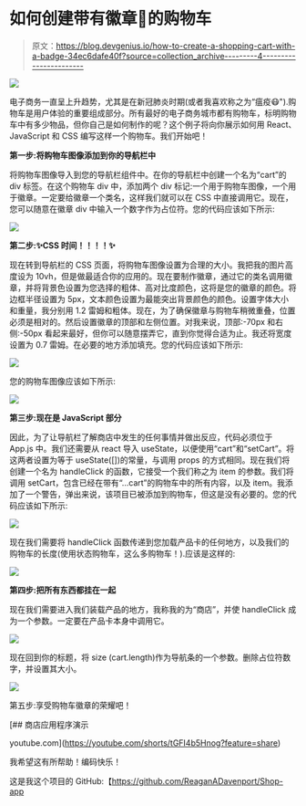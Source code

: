 # 如何创建带有徽章🛒的购物车

> 原文：<https://blog.devgenius.io/how-to-create-a-shopping-cart-with-a-badge-34ec6dafe40f?source=collection_archive---------4----------------------->

![](img/e48e0de6d704977a874cdf01e2d7735c.png)

电子商务一直呈上升趋势，尤其是在新冠肺炎时期(或者我喜欢称之为“瘟疫😷").购物车是用户体验的重要组成部分。所有最好的电子商务城市都有购物车，标明购物车中有多少物品，但你自己是如何制作的呢？这个例子将向你展示如何用 React、JavaScript 和 CSS 编写这样一个购物车。我们开始吧！

**第一步:将购物车图像添加到你的导航栏中**

将购物车图像导入到您的导航栏组件中。在你的导航栏中创建一个名为“cart”的 div 标签。在这个购物车 div 中，添加两个 div 标记:一个用于购物车图像，一个用于徽章。一定要给徽章一个类名，这样我们就可以在 CSS 中直接调用它。现在，您可以随意在徽章 div 中输入一个数字作为占位符。您的代码应该如下所示:

![](img/c5244d281bb5f21b2a12b50b14856488.png)

**第二步:✨CSS 时间！！！！✨**

现在转到导航栏的 CSS 页面，将购物车图像设置为合理的大小。我把我的图片高度设为 10vh，但是做最适合你的应用的。现在要制作徽章，通过它的类名调用徽章，并将背景色设置为您选择的粗体、高对比度颜色，这将是您的徽章的颜色。将边框半径设置为 5px，文本颜色设置为最能突出背景颜色的颜色。设置字体大小和重量，我分别用 1.2 雷姆和粗体。现在，为了确保徽章与购物车稍微重叠，位置必须是相对的。然后设置徽章的顶部和左侧位置。对我来说，顶部:-70px 和右侧:-50px 看起来最好，但你可以随意摆弄它，直到你觉得合适为止。我还将宽度设置为 0.7 雷姆。在必要的地方添加填充。您的代码应该如下所示:

![](img/7cc0458cd4fd728b5f9a491dc3ba4093.png)

您的购物车图像应该如下所示:

![](img/2cd116043eafb186028696475382797e.png)

**第三步:现在是 JavaScript 部分**

因此，为了让导航栏了解商店中发生的任何事情并做出反应，代码必须位于 App.js 中。我们还需要从 react 导入 useState，以便使用“cart”和“setCart”。将这两者设置为等于 useState([])的常量，与调用 props 的方式相同。现在我们将创建一个名为 handleClick 的函数，它接受一个我们称之为 item 的参数。我们将调用 setCart，包含已经在带有“…cart”的购物车中的所有内容，以及 item。我添加了一个警告，弹出来说，该项目已被添加到购物车，但这是没有必要的。您的代码应该如下所示:

![](img/2ed8405ce43db7ffbef1fee467cdc272.png)

现在我们需要将 handleClick 函数传递到您加载产品卡的任何地方，以及我们的购物车的长度(使用状态购物车，这么多购物车！).应该是这样的:

![](img/ba8fd9ec868cdf74e8bdf4eea26411c7.png)

**第四步:把所有东西都挂在一起**

现在我们需要进入我们装载产品的地方，我称我的为“商店”，并使 handleClick 成为一个参数。一定要在产品卡本身中调用它。

![](img/c76d3c85c95a383df6dfe8eff626078e.png)

现在回到你的标题，将 size (cart.length)作为导航条的一个参数。删除占位符数字，并设置其大小。

![](img/4d523009aa479d058b70c263741c2988.png)

第五步:享受购物车徽章的荣耀吧！

 [## 商店应用程序演示

youtube.com](https://youtube.com/shorts/tGFI4b5Hnog?feature=share) 

我希望这有所帮助！编码快乐！

这是我这个项目的 GitHub:【https://github.com/ReaganADavenport/Shop-app 